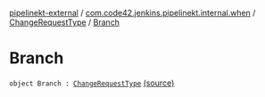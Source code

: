 [pipelinekt-external](../../index.md) / [com.code42.jenkins.pipelinekt.internal.when](../index.md) / [ChangeRequestType](index.md) / [Branch](./-branch.md)

# Branch

`object Branch : `[`ChangeRequestType`](index.md) [(source)](https://github.com/code42/pipelinekt/tree/master/internal/src/main/kotlin/com/code42/jenkins/pipelinekt/internal/when/ChangeRequestType.kt#L6)